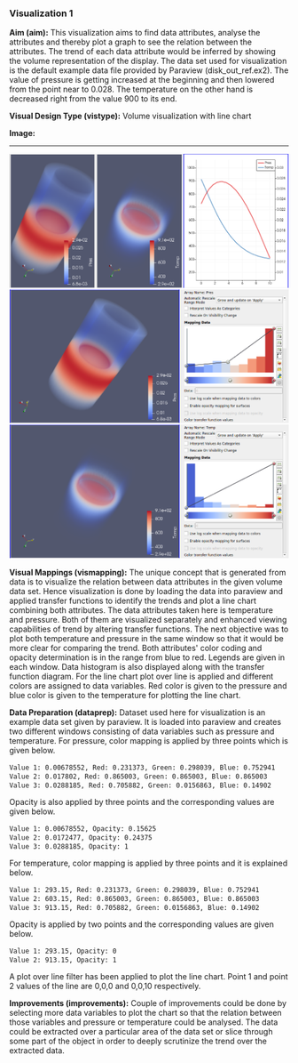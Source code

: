 ### Visualization 1
**Aim (aim):** This visualization aims to find data attributes, analyse the attributes and thereby plot a graph to see the relation between the attributes. The trend of each data attribute would be inferred by showing the volume representation of the display. The data set used for visualization is the default example data file provided by Paraview (disk_out_ref.ex2). The value of pressure is getting increased at the beginning and then lowered from the point near to 0.028. The temperature on the other hand is decreased right from the value 900 to its end.

**Visual Design Type (vistype):** Volume visualization with line chart

**Image:** 
- - -
![Visualization 1 Combined](cw2-viz1-1.png)
![Visualization 1 Pressure](cw2-viz1-2.png)
![Visualization 1 Temperature](cw2-viz1-3.png)


**Visual Mappings (vismapping):** The unique concept that is generated from data is to visualize the relation between data attributes in the given volume data set. Hence visualization is done by loading the data into paraview and applied transfer functions to identify the trends and plot a line chart combining both attributes. The data attributes taken here is temperature and pressure. Both of them are visualized separately and enhanced viewing capabilities of trend by altering transfer functions. The next objective was to plot both temperature and pressure in the same window so that it would be more clear for comparing the trend. Both attributes' color coding and opacity determination is in the range from blue to red. Legends are given in each window. Data histogram is also displayed along with the transfer function diagram. For the line chart plot over line is applied and different colors are assigned to data variables. Red color is given to the pressure and blue color is given to the temperature for plotting the line chart.


**Data Preparation (dataprep):** Dataset used here for visualization is an example data set given by paraview. It is loaded into paraview and creates two different windows consisting of data variables such as pressure and temperature. For pressure, color mapping is applied by three points which is given below. 
```
Value 1: 0.00678552, Red: 0.231373, Green: 0.298039, Blue: 0.752941
Value 2: 0.017802, Red: 0.865003, Green: 0.865003, Blue: 0.865003
Value 3: 0.0288185, Red: 0.705882, Green: 0.0156863, Blue: 0.14902
```
Opacity is also applied by three points and the corresponding values are given below.
```
Value 1: 0.00678552, Opacity: 0.15625
Value 2: 0.0172477, Opacity: 0.24375
Value 3: 0.0288185, Opacity: 1
```

For temperature, color mapping is applied by three points and it is explained below.
```
Value 1: 293.15, Red: 0.231373, Green: 0.298039, Blue: 0.752941
Value 2: 603.15, Red: 0.865003, Green: 0.865003, Blue: 0.865003
Value 3: 913.15, Red: 0.705882, Green: 0.0156863, Blue: 0.14902
```
Opacity is applied by two points and the corresponding values are given below.
```
Value 1: 293.15, Opacity: 0
Value 2: 913.15, Opacity: 1
```
A plot over line filter has been applied to plot the line chart. Point 1 and point 2 values of the line are 0,0,0 and 0,0,10 respectively.

**Improvements (improvements):** Couple of improvements could be done by selecting more data variables to plot the chart so that the relation between those variables and pressure or temperature could be analysed. The data could be extracted over a particular area of the data set or slice through some part of the object in order to deeply scrutinize the trend over the extracted data.

